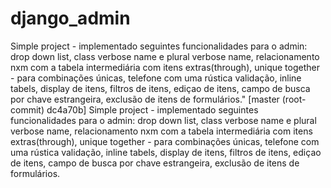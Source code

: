django_admin
============

Simple project - implementado seguintes funcionalidades para o admin: drop down list, class verbose name e plural verbose name, relacionamento nxm com a tabela intermediária com itens extras(through), unique together - para combinações únicas, telefone com uma rústica validação, inline tabels, display de itens, filtros de itens, ediçao de itens, campo de busca por chave estrangeira, exclusão de itens de formulários." [master (root-commit) dc4a70b] Simple project - implementado seguintes funcionalidades para o admin: drop down list, class verbose name e plural verbose name, relacionamento nxm com a tabela intermediária com itens extras(through), unique together - para combinações únicas, telefone com uma rústica validação, inline tabels, display de itens, filtros de itens, ediçao de itens, campo de busca por chave estrangeira, exclusão de itens de formulários.
